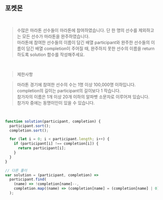 ## 포켓몬

<br/>

> 수많은 마라톤 선수들이 마라톤에 참여하였습니다. 단 한 명의 선수를 제외하고는 모든 선수가 마라톤을 완주하였습니다. <br>
> 마라톤에 참여한 선수들의 이름이 담긴 배열 participant와 완주한 선수들의 이름이 담긴 배열 completion이 주어질 때, 완주하지 못한 선수의 이름을 return 하도록 solution 함수를 작성해주세요. <br>

 <br>

> 제한사항 <br>

> 마라톤 경기에 참여한 선수의 수는 1명 이상 100,000명 이하입니다. <br>
> completion의 길이는 participant의 길이보다 1 작습니다. <br>
> 참가자의 이름은 1개 이상 20개 이하의 알파벳 소문자로 이루어져 있습니다. <br>
> 참가자 중에는 동명이인이 있을 수 있습니다. <br>

<br/>

```js
function solution(participant, completion) {
  participant.sort();
  completion.sort();

  for (let i = 0; i < participant.length; i++) {
    if (participant[i] !== completion[i]) {
      return participant[i];
    }
  }
}

// 다른 풀이
var solution = (participant, completion) =>
  participant.find(
    (name) => !completion[name]--,
    completion.map((name) => (completion[name] = (completion[name] | 0) + 1))
  );
```
